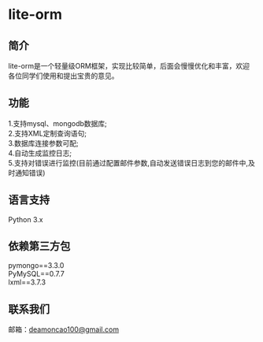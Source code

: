 # lite-orm
## 简介
  lite-orm是一个轻量级ORM框架，实现比较简单，后面会慢慢优化和丰富，欢迎各位同学们使用和提出宝贵的意见。

## 功能
  1.支持mysql、mongodb数据库;</br>
  2.支持XML定制查询语句;</br>
  3.数据库连接参数可配;</br>
  4.自动生成监控日志;</br>
  5.支持对错误进行监控(目前通过配置邮件参数,自动发送错误日志到您的邮件中,及时通知错误)</br>

## 语言支持
  Python 3.x

## 依赖第三方包
  pymongo==3.3.0</br>
  PyMySQL==0.7.7</br>
  lxml==3.7.3</br>


## 联系我们
  邮箱：deamoncao100@gmail.com
